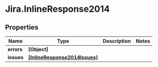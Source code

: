 # Jira.InlineResponse2014

## Properties

Name | Type | Description | Notes
------------ | ------------- | ------------- | -------------
**errors** | **[Object]** |  | 
**issues** | [**[InlineResponse2014Issues]**](InlineResponse2014Issues.md) |  | 


